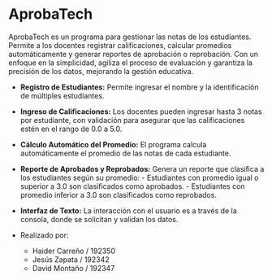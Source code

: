 # AprobaTech
AprobaTech es un programa para gestionar las notas de los estudiantes. Permite a los docentes registrar calificaciones, calcular promedios automáticamente y generar reportes de aprobación o reprobación. Con un enfoque en la simplicidad, agiliza el proceso de evaluación y garantiza la precisión de los datos, mejorando la gestión educativa.
- **Registro de Estudiantes:** Permite ingresar el nombre y la identificación de múltiples estudiantes.
- **Ingreso de Calificaciones:** Los docentes pueden ingresar hasta 3 notas por estudiante, con validación para asegurar que las calificaciones estén en el rango de 
    0.0 a 5.0.
- **Cálculo Automático del Promedio:** El programa calcula automáticamente el promedio de las notas de cada estudiante.
- **Reporte de Aprobados y Reprobados:** Genera un reporte que clasifica a los estudiantes según su promedio:
       - Estudiantes con promedio igual o superior a 3.0 son clasificados como aprobados.
       - Estudiantes con promedio inferior a 3.0 son clasificados como reprobados.
- **Interfaz de Texto:** La interacción con el usuario es a través de la consola, donde se solicitan y validan los datos.

- Realizado por:
    - Haider Carreño / 192350
    - Jesús Zapata / 192342
    - David Montaño / 192347
